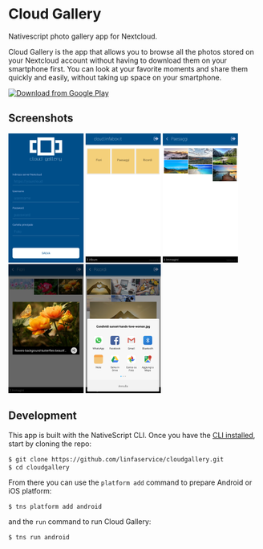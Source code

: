 # Cloud Gallery
<p>Nativescript photo gallery app for Nextcloud.</p>
<p>Cloud Gallery is the app that allows you to browse all the photos stored on your Nextcloud account without having to download them on your smartphone first. You can look at your favorite moments and share them quickly and easily, without taking up space on your smartphone.</p>

[<img src="https://play.google.com/intl/en_us/badges/images/generic/en_badge_web_generic.png" 
      alt="Download from Google Play" 
      height="80">](https://play.google.com/store/apps/details?id=it.linfaservice.cloudgallery)
      
<h2 id="screenshots">Screenshots</h2>

![](screenshots/1.png)
![](screenshots/2.png)
![](screenshots/3.png)
![](screenshots/4.png)
![](screenshots/6.png)


<h2 id="development">Development</h2>

This app is built with the NativeScript CLI. Once you have the [CLI installed](https://docs.nativescript.org/start/quick-setup), start by cloning the repo:

```
$ git clone https://github.com/linfaservice/cloudgallery.git
$ cd cloudgallery
```

From there you can use the `platform add` command to prepare Android or iOS platform:

```
$ tns platform add android
```

and the `run` command to run Cloud Gallery:

```
$ tns run android
```
